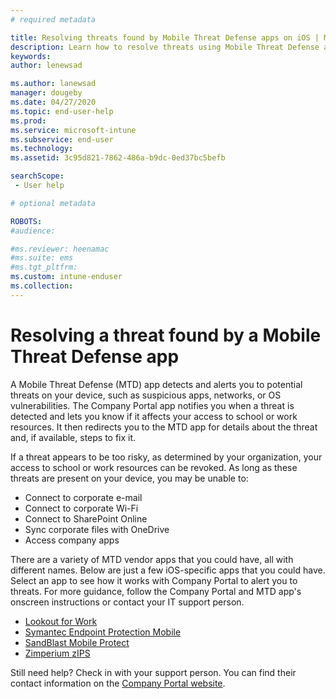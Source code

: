 ```yaml
---
# required metadata

title: Resolving threats found by Mobile Threat Defense apps on iOS | Microsoft Docs
description: Learn how to resolve threats using Mobile Threat Defense apps for iOS.
keywords:
author: lenewsad

ms.author: lanewsad
manager: dougeby
ms.date: 04/27/2020
ms.topic: end-user-help
ms.prod:
ms.service: microsoft-intune
ms.subservice: end-user
ms.technology:
ms.assetid: 3c95d821-7862-486a-b9dc-0ed37bc5befb

searchScope:
 - User help

# optional metadata

ROBOTS:  
#audience:

#ms.reviewer: heenamac
#ms.suite: ems
#ms.tgt_pltfrm:
ms.custom: intune-enduser
ms.collection: 
---
```


# Resolving a threat found by a Mobile Threat Defense app

A Mobile Threat Defense (MTD) app detects and alerts you to potential threats on your device, such as suspicious apps, networks, or OS vulnerabilities. The Company Portal app notifies you when a threat is detected and lets you know if it affects your access to school or work resources. It then redirects you to the MTD app for details about the threat and, if available, steps to fix it. 

If a threat appears to be too risky, as determined by your organization, your access to school or work resources can be revoked. As long as these threats are present on your device, you may be unable to:  

* Connect to corporate e-mail
* Connect to corporate Wi-Fi
* Connect to SharePoint Online
* Sync corporate files with OneDrive
* Access company apps

There are a variety of MTD vendor apps that you could have, all with different names. Below are just a few iOS-specific apps that you could have. Select an app to see how it works with Company Portal to alert you to threats. For more guidance, follow the Company Portal and MTD app's onscreen instructions or contact your IT support person. 


* [Lookout for Work](you-need-to-resolve-a-threat-found-by-lookout-for-work-ios.md)
* [Symantec Endpoint Protection Mobile](you-need-to-resolve-a-threat-found-by-skycure-ios.md)
* [SandBlast Mobile Protect](you-need-to-resolve-a-threat-found-by-checkpoint-ios.md)
* [Zimperium zIPS](you-need-to-resolve-a-threat-found-by-zips-ios.md)

Still need help? Check in with your support person. You can find their contact information on the [Company Portal website](https://go.microsoft.com/fwlink/?linkid=2010980).  

